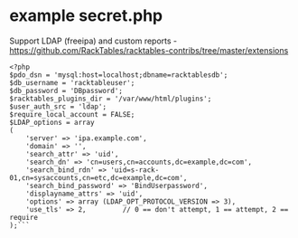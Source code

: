 # example secret.php 
Support LDAP (freeipa) and custom reports - https://github.com/RackTables/racktables-contribs/tree/master/extensions

```$)'
<?php
$pdo_dsn = 'mysql:host=localhost;dbname=racktablesdb';
$db_username = 'racktableuser';
$db_password = 'DBpassword';
$racktables_plugins_dir = '/var/www/html/plugins';
$user_auth_src = 'ldap';
$require_local_account = FALSE;
$LDAP_options = array
(
	'server' => 'ipa.example.com',
	'domain' => '',
	'search_attr' => 'uid',
	'search_dn' => 'cn=users,cn=accounts,dc=example,dc=com',
	'search_bind_rdn' => 'uid=s-rack-01,cn=sysaccounts,cn=etc,dc=example,dc=com',
	'search_bind_password' => 'BindUserpassword',
	'displayname_attrs' => 'uid',
	'options' => array (LDAP_OPT_PROTOCOL_VERSION => 3),
	'use_tls' => 2,         // 0 == don't attempt, 1 == attempt, 2 == require
);```